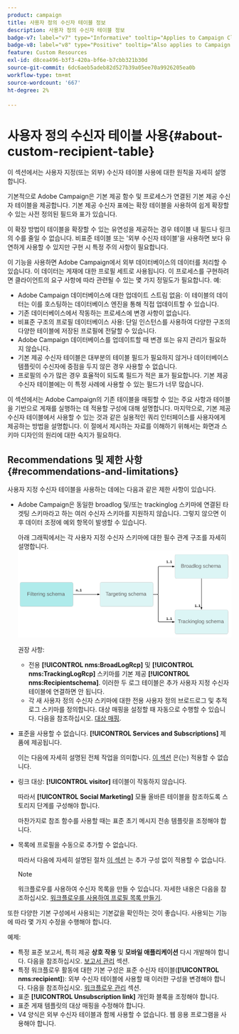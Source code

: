 ```yaml
---
product: campaign
title: 사용자 정의 수신자 테이블 정보
description: 사용자 정의 수신자 테이블 정보
badge-v7: label="v7" type="Informative" tooltip="Applies to Campaign Classic v7"
badge-v8: label="v8" type="Positive" tooltip="Also applies to Campaign v8"
feature: Custom Resources
exl-id: d8cea496-b3f3-420a-bf6e-b7cbb321b30d
source-git-commit: 6dc6aeb5adeb82d527b39a05ee70a9926205ea0b
workflow-type: tm+mt
source-wordcount: '667'
ht-degree: 2%

---
```


# 사용자 정의 수신자 테이블 사용{#about-custom-recipient-table}



이 섹션에서는 사용자 지정(또는 외부) 수신자 테이블 사용에 대한 원칙을 자세히 설명합니다.

기본적으로 Adobe Campaign은 기본 제공 함수 및 프로세스가 연결된 기본 제공 수신자 테이블을 제공합니다. 기본 제공 수신자 표에는 확장 테이블을 사용하여 쉽게 확장할 수 있는 사전 정의된 필드와 표가 있습니다.

이 확장 방법이 테이블을 확장할 수 있는 유연성을 제공하는 경우 테이블 내 필드나 링크의 수를 줄일 수 없습니다. 비표준 테이블 또는 &#39;외부 수신자 테이블&#39;을 사용하면 보다 유연하게 사용할 수 있지만 구현 시 특정 주의 사항이 필요합니다.

이 기능을 사용하면 Adobe Campaign에서 외부 데이터베이스의 데이터를 처리할 수 있습니다. 이 데이터는 게재에 대한 프로필 세트로 사용됩니다. 이 프로세스를 구현하려면 클라이언트의 요구 사항에 따라 관련될 수 있는 몇 가지 정밀도가 필요합니다. 예:

* Adobe Campaign 데이터베이스에 대한 업데이트 스트림 없음: 이 테이블의 데이터는 이를 호스팅하는 데이터베이스 엔진을 통해 직접 업데이트할 수 있습니다.
* 기존 데이터베이스에서 작동하는 프로세스에 변경 사항이 없습니다.
* 비표준 구조의 프로필 데이터베이스 사용: 단일 인스턴스를 사용하여 다양한 구조의 다양한 테이블에 저장된 프로필에 전달할 수 있습니다.
* Adobe Campaign 데이터베이스를 업데이트할 때 변경 또는 유지 관리가 필요하지 않습니다.
* 기본 제공 수신자 테이블은 대부분의 테이블 필드가 필요하지 않거나 데이터베이스 템플릿이 수신자에 중점을 두지 않은 경우 사용할 수 없습니다.
* 프로필의 수가 많은 경우 효율적이 되도록 필드가 적은 표가 필요합니다. 기본 제공 수신자 테이블에는 이 특정 사례에 사용할 수 있는 필드가 너무 많습니다.

이 섹션에서는 Adobe Campaign의 기존 테이블을 매핑할 수 있는 주요 사항과 테이블을 기반으로 게재를 실행하는 데 적용할 구성에 대해 설명합니다. 마지막으로, 기본 제공 수신자 테이블에서 사용할 수 있는 것과 같은 실용적인 쿼리 인터페이스를 사용자에게 제공하는 방법을 설명합니다. 이 절에서 제시하는 자료를 이해하기 위해서는 화면과 스키마 디자인의 원리에 대한 숙지가 필요하다.

## Recommendations 및 제한 사항 {#recommendations-and-limitations}

사용자 지정 수신자 테이블을 사용하는 데에는 다음과 같은 제한 사항이 있습니다.

* Adobe Campaign은 동일한 broadlog 및/또는 trackinglog 스키마에 연결된 타겟팅 스키마라고 하는 여러 수신자 스키마를 지원하지 않습니다. 그렇지 않으면 이후 데이터 조정에 예외 항목이 발생할 수 있습니다.

   아래 그래픽에서는 각 사용자 지정 수신자 스키마에 대한 필수 관계 구조를 자세히 설명합니다.
   ![](assets/custom_recipient_limitation.png)

   권장 사항:

   * 전용 **[!UICONTROL nms:BroadLogRcp]** 및 **[!UICONTROL nms:TrackingLogRcp]** 스키마를 기본 제공 **[!UICONTROL nms:Recipientschema]**. 이러한 두 로그 테이블은 추가 사용자 지정 수신자 테이블에 연결하면 안 됩니다.
   * 각 새 사용자 정의 수신자 스키마에 대한 전용 사용자 정의 브로드로그 및 추적 로그 스키마를 정의합니다. 대상 매핑을 설정할 때 자동으로 수행할 수 있습니다. 다음을 참조하십시오. [대상 매핑](../../configuration/using/target-mapping.md).

* 표준을 사용할 수 없습니다. **[!UICONTROL Services and Subscriptions]** 제품에 제공됩니다.

   이는 다음에 자세히 설명된 전체 작업을 의미합니다. [이 섹션](../../delivery/using/managing-subscriptions.md) 은(는) 적용할 수 없습니다.

* 링크 대상: **[!UICONTROL visitor]** 테이블이 작동하지 않습니다.

   따라서 **[!UICONTROL Social Marketing]** 모듈 올바른 테이블을 참조하도록 스토리지 단계를 구성해야 합니다.

   마찬가지로 참조 함수를 사용할 때는 표준 초기 메시지 전송 템플릿을 조정해야 합니다.

* 목록에 프로필을 수동으로 추가할 수 없습니다.

   따라서 다음에 자세히 설명된 절차 [이 섹션](../../platform/using/creating-and-managing-lists.md) 는 추가 구성 없이 적용할 수 없습니다.

   >[!NOTE]
   >
   >워크플로우를 사용하여 수신자 목록을 만들 수 있습니다. 자세한 내용은 다음을 참조하십시오. [워크플로우를 사용하여 프로필 목록 만들기](../../configuration/using/creating-a-profile-list-with-a-workflow.md).

또한 다양한 기본 구성에서 사용되는 기본값을 확인하는 것이 좋습니다. 사용되는 기능에 따라 몇 가지 수정을 수행해야 합니다.

예제:

* 특정 표준 보고서, 특히 제공 **상호 작용** 및 **모바일 애플리케이션** 다시 개발해야 합니다. 다음을 참조하십시오. [보고서 관리](../../configuration/using/managing-reports.md) 섹션.
* 특정 워크플로우 활동에 대한 기본 구성은 표준 수신자 테이블(**[!UICONTROL nms:recipient]**): 외부 수신자 테이블에 사용할 때 이러한 구성을 변경해야 합니다. 다음을 참조하십시오. [워크플로우 관리](../../configuration/using/managing-workflows.md) 섹션.
* 표준 **[!UICONTROL Unsubscription link]** 개인화 블록을 조정해야 합니다.
* 표준 게재 템플릿의 대상 매핑을 수정해야 합니다.
* V4 양식은 외부 수신자 테이블과 함께 사용할 수 없습니다. 웹 응용 프로그램을 사용해야 합니다.
